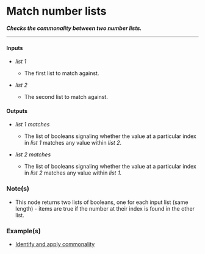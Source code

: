 # Match number lists

**_Checks the commonality between two number lists._**

---


#### Inputs

* _list 1_

  * The first list to match against.

* _list 2_

  * The second list to match against.


#### Outputs

* _list 1 matches_

  * The list of booleans signaling whether the value at a particular index in _list 1_ matches any value within _list 2_.

* _list 2 matches_

  * The list of booleans signaling whether the value at a particular index in _list 2_ matches any value within _list 1_.


### Note(s)

* This node returns two lists of booleans, one for each input list (same length) - items are true if the number at their index is found in the other list.


### Example(s)

* <a href="https://creator.trimble.com/graph?assetURI=whp:5e22d8ba-e52f-45fb-b2da-01466b706c69&version=latest" target="_blank">Identify and apply commonality</a>
